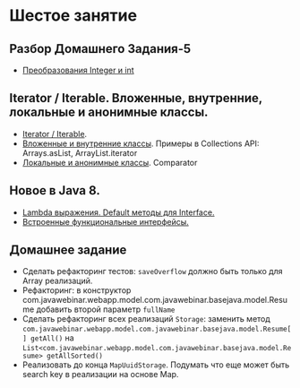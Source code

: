 
# Шестое занятие

## Разбор Домашнего Задания-5
- <a href="https://habrahabr.ru/post/104231/">Преобразования Integer и int</a>

## Iterator / Iterable. Вложенные, внутренние, локальные и анонимные классы.
- <a href="http://www.javenue.info/post/101">Iterator / Iterable</a>.
- <a href="http://easy-code.ru/lesson/java-nested-classes">Вложенные и внутренние классы</a>. Примеры в Collections API: Arrays.asList, ArrayList.iterator
- <a href="http://easy-code.ru/lesson/local-anonymous-nested-classes-java">Локальные и анонимные классы</a>. Comparator

## Новое в Java 8.
- <a href="http://devcolibri.com/4137#t2">Lambda выражения. Default методы для Interface. </a>
- <a href="http://devcolibri.com/4274#t9">Встроенные функциональные интерфейсы.</a>

## Домашнее задание
- Сделать рефакторинг тестов: `saveOverflow` должно быть только для Array реализаций.
- Рефакторинг: в конструктор com.javawebinar.webapp.model.com.javawebinar.basejava.model.Resume добавить второй параметр `fullName`
- Сделать рефакторинг всех реализаций `Storage`: заменить метод `com.javawebinar.webapp.model.com.javawebinar.basejava.model.Resume[] getAll()` на `List<com.javawebinar.webapp.model.com.javawebinar.basejava.model.Resume> getAllSorted()`
- Реализовать до конца `MapUuidStorage`. Подумать что еще может быть search key в реализации на основе Map.
